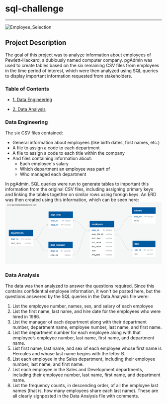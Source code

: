 # sql-challenge
-----
![Employee_Selection](https://cdn.pixabay.com/photo/2019/10/01/16/00/choice-4518660_960_720.png)
## Project Description
The goal of this project was to analyze information about employees of Pewlett-Hackard, a dubiously named computer company. pgAdmin was used to create tables based on the six remaining CSV files from employees in the time period of interest, which were then analyzed using SQL queries to display important information requested from stakeholders.

### Table of Contents
- [1. Data Engineering](https://github.com/jonnybrammah/sql-challenge/blob/main/README.md#data-engineering)

- [2. Data Analysis](https://github.com/jonnybrammah/sql-challenge/blob/main/README.md#data-analysis)

### Data Engineering
The six CSV files contained:
- General information about employees (like birth dates, first names, etc.)
- A file to assign a code to each department
- A file to assign a code to each title within the company
- And files containing information about:
  - Each employee's salary
  - Which department an employee was part of
  - Who managed each department

In pgAdmin, SQL queries were run to generate tables to important this information from the original CSV files, including assigning primary keys and linking the tables together on similar rows using foreign keys. An ERD was then created using this information, which can be seen here:
![sql-challenge_ERD](https://github.com/jonnybrammah/sql-challenge/blob/main/Employee%20SQL%20ERD.png)

### Data Analysis
The data was then analyzed to answer the questions required. Since this contains confidential employee information, it won't be posted here, but the questions answered by the SQL queries in the Data Analysis file were:
  1. List the employee number, names, sex, and salary of each employee
  2. List the first name, last name, and hire date for the employees who were hired in 1986.
  3. List the manager of each department along with their department number, department name, employee number, last name, and first name.
  4. List the department number for each employee along with that employee’s employee number, last name, first name, and department name.
  5. List first name, last name, and sex of each employee whose first name is Hercules and whose last name begins with the letter B.
  6. List each employee in the Sales department, including their employee number, last name, and first name.
  7. List each employee in the Sales and Development departments, including their employee number, last name, first name, and department name.
  8. List the frequency counts, in descending order, of all the employee last names (that is, how many employees share each last name).
These are all clearly signposted in the Data Analysis file with comments.
